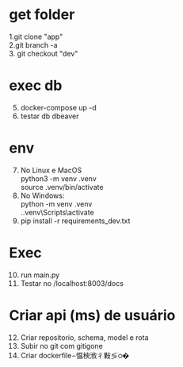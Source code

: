 ﻿
# get folder<br>
1.git clone "app" <br>
2.git branch -a <br>
3. git checkout "dev" <br>

# exec db<br>
5. docker-compose up -d<br>
6. testar db dbeaver<br>

# env<br>
7. No Linux e MacOS<br>
python3 -m venv .venv<br>
source .venv/bin/activate<br>
8. No Windows:<br>
python -m venv .venv<br>
.\.venv\Scripts\activate<br>
9. pip install -r requirements_dev.txt<br>
 
# Exec<br>
10. run main.py<br>
11. Testar no /localhost:8003/docs<br>

# Criar api (ms) de usuário<br>
12. Criar repositorio, schema, model e rota<br>
13. Subir no git com gitigone<br>
14. Criar dockerfile⌢愠楰浟彳敤≶ഠ�<br>
